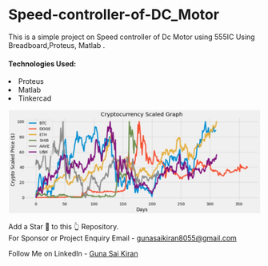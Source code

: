 # Speed-controller-of-DC_Motor
This is a simple project on Speed controller of Dc Motor using 555IC Using Breadboard,Proteus, Matlab .<br>


<h4>Technologies Used:</h4>
<li>Proteus</li>
<li>Matlab</li>
<li>Tinkercad</li>




<p align="center">
  <img src="https://github.com/Gunasaikiran/Gunasaikiran.github.io/blob/main/assets/img/crypto_graph.jpg" >
</p>

Add a Star 🌟 to this 👆 Repository.<br>
For Sponsor or Project Enquiry
Email - gunasaikiran8055@gmail.com

Follow Me on
LinkedIn - <a href="https://www.linkedin.com/in/guna-sai-kiran-b526a2220/">Guna Sai Kiran</a>
